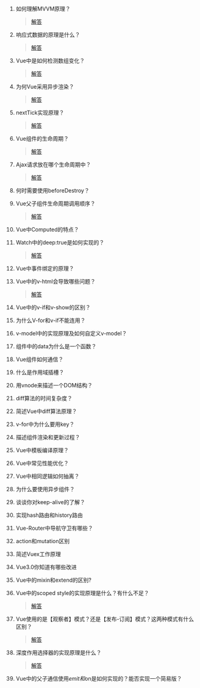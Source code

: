 ### 

1. 如何理解MVVM原理？

   > [解答](001.如何理解MVVM原理.md)

2. 响应式数据的原理是什么？

    > [解答](002.响应式数据的原理是什么.md)

3. Vue中是如何检测数组变化？

   > [解答](003.Vue中是如何检测数组变化.md)

4. 为何Vue采用异步渲染？

   > [解答](004.为何Vue采用异步渲染.md)

5. nextTick实现原理？

   > [解答](005.nextTick实现原理.md)

6. Vue组件的生命周期？

   > [解答](006.Vue组件的生命周期.md)

7. Ajax请求放在哪个生命周期中？

   > [解答](007.Ajax请求放在哪个生命周期.md)

8. 何时需要使用beforeDestroy？

9. Vue父子组件生命周期调用顺序？

   > [解答](009.Vue父子组件生命周期调用顺序.md)

10. Vue中Computed的特点？

11. Watch中的deep:true是如何实现的？

    > [解答](./011.Watch中的deep:true是如何实现的.md)

12. Vue中事件绑定的原理？

13. Vue中的v-html会导致哪些问题？

    > [解答](./013.Vue中的v-html会导致哪些问题.md)

14. Vue中的v-if和v-show的区别？

15. 为什么V-for和v-if不能连用？

16. v-model中的实现原理及如何自定义v-model？

17. 组件中的data为什么是一个函数？

18. Vue组件如何通信？

19. 什么是作用域插槽？

20. 用vnode来描述一个DOM结构？

21. diff算法的时间复杂度？

22. 简述Vue中diff算法原理？

23. v-for中为什么要用key？

24. 描述组件渲染和更新过程？

25. Vue中模板编译原理？

26. Vue中常见性能优化？

27. Vue中相同逻辑如何抽离？

28. 为什么要使用异步组件？

29. 谈谈你对keep-alive的了解？

30. 实现hash路由和history路由

31. Vue-Router中导航守卫有哪些？

32. action和mutation区别

33. 简述Vuex工作原理

34. Vue3.0你知道有哪些改进

35. Vue中的mixin和extend的区别?

36. Vue中的scoped style的实现原理是什么？有什么不足？

    > [解答](./036.Vue中的scoped%20style的实现原理是什么？有什么不足.md)

37. Vue使用的是【观察者】模式？还是【发布-订阅】模式？这两种模式有什么区别？

    > [解答](037.Vue使用的是【观察者】模式？还是【发布-订阅】模式？这两种模式有什么区别.md)

38. 深度作用选择器的实现原理是什么？

    > [解答](038.深度作用选择器的实现原理是什么.md)

39. Vue中的父子通信使用$emit和$on是如何实现的？能否实现一个简易版？
